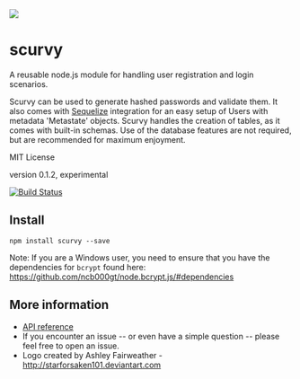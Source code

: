 <img src="https://raw.github.com/spectrumbranch/scurvy/master/images/scurvy-small.png" />

scurvy
======

A reusable node.js module for handling user registration and login scenarios.

Scurvy can be used to generate hashed passwords and validate them. It also comes with [Sequelize](https://github.com/sequelize/sequelize) integration for an easy setup of Users with metadata 'Metastate' objects.
Scurvy handles the creation of tables, as it comes with built-in schemas. Use of the database features are not required, but are recommended for maximum enjoyment.


MIT License

version 0.1.2, experimental

[![Build Status](https://api.travis-ci.org/spectrumbranch/scurvy.png)](http://travis-ci.org/spectrumbranch/scurvy)

Install
-------

```
npm install scurvy --save
```

Note: If you are a Windows user, you need to ensure that you have the dependencies for ```bcrypt``` found here: https://github.com/ncb000gt/node.bcrypt.js/#dependencies



## More information

- [API reference](/docs/Reference.md)
- If you encounter an issue -- or even have a simple question -- please feel free to open an issue.
- Logo created by Ashley Fairweather - http://starforsaken101.deviantart.com



